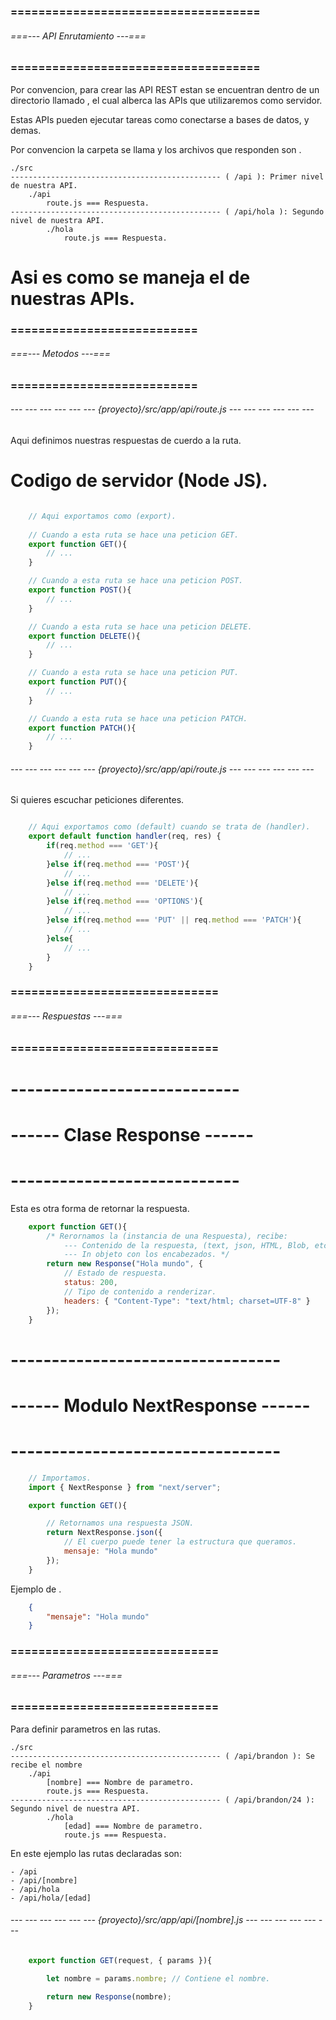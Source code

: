 ### ==================================== ###
###### ===--- API Enrutamiento ---=== ######
### ==================================== ###

Por convencion, para crear las API REST estan se encuentran dentro de un directorio llamado 
[](api), el cual alberca las APIs que utilizaremos como servidor.

Estas APIs pueden ejecutar tareas como conectarse a bases de datos, y demas.

Por convencion la carpeta se llama [](api) y los archivos que responden son [](route.js).

	./src
	----------------------------------------------- ( /api ): Primer nivel de nuestra API.
		./api
			route.js === Respuesta.
	----------------------------------------------- ( /api/hola ): Segundo nivel de nuestra API.
			./hola
				route.js === Respuesta.

# Asi es como se maneja el [](Enrutamiento) de nuestras APIs.

### =========================== ###
###### ===--- Metodos ---=== ######
### =========================== ###

###### --- --- --- --- --- --- {proyecto}/src/app/api/route.js --- --- --- --- --- --- ######

Aqui definimos nuestras respuestas de cuerdo a la ruta.

# Codigo de servidor (Node JS).

```js

	// Aqui exportamos como (export).
	
	// Cuando a esta ruta se hace una peticion GET.
	export function GET(){
		// ...
	}

	// Cuando a esta ruta se hace una peticion POST.
	export function POST(){
		// ...
	}

	// Cuando a esta ruta se hace una peticion DELETE.
	export function DELETE(){
		// ...
	}

	// Cuando a esta ruta se hace una peticion PUT.
	export function PUT(){
		// ...
	}

	// Cuando a esta ruta se hace una peticion PATCH.
	export function PATCH(){
		// ...
	}
```

###### --- --- --- --- --- --- {proyecto}/src/app/api/route.js --- --- --- --- --- --- ######

Si quieres escuchar peticiones diferentes.

```js

	// Aqui exportamos como (default) cuando se trata de (handler).
	export default function handler(req, res) {
		if(req.method === 'GET'){
			// ...
		}else if(req.method === 'POST'){
			// ...
		}else if(req.method === 'DELETE'){
			// ...
		}else if(req.method === 'OPTIONS'){
			// ...
		}else if(req.method === 'PUT' || req.method === 'PATCH'){
			// ...
		}else{
			// ...
		}
	}

```

### ============================== ###
###### ===--- Respuestas ---=== ######
### ============================== ###

# ---------------------------- #
# ------ Clase Response ------ #
# ---------------------------- #

Esta es otra forma de retornar la respuesta.

```js
	export function GET(){
		/* Rerornamos la (instancia de una Respuesta), recibe: 
			--- Contenido de la respuesta, (text, json, HTML, Blob, etc).
			--- In objeto con los encabezados. */
	    return new Response("Hola mundo", {
	    	// Estado de respuesta.
	        status: 200, 
	        // Tipo de contenido a renderizar.
	        headers: { "Content-Type": "text/html; charset=UTF-8" }
	    });
	}
```

# --------------------------------- #
# ------ Modulo NextResponse ------ #
# --------------------------------- #

```js
	// Importamos.
	import { NextResponse } from "next/server";

	export function GET(){

		// Retornamos una respuesta JSON.
		return NextResponse.json({
			// El cuerpo puede tener la estructura que queramos.
			mensaje: "Hola mundo"
		});
	}

```

Ejemplo de [](salida).

```json
	{
		"mensaje": "Hola mundo"
	}
```

### ============================== ###
###### ===--- Parametros ---=== ######
### ============================== ###

Para definir parametros en las rutas.

	./src
	----------------------------------------------- ( /api/brandon ): Se recibe el nombre
		./api
			[nombre] === Nombre de parametro.
			route.js === Respuesta.
	----------------------------------------------- ( /api/brandon/24 ): Segundo nivel de nuestra API.
			./hola
				[edad] === Nombre de parametro.
				route.js === Respuesta.

En este ejemplo las rutas declaradas son: 

	- /api
	- /api/[nombre]
	- /api/hola
	- /api/hola/[edad]

###### --- --- --- --- --- --- {proyecto}/src/app/api/[nombre].js --- --- --- --- --- --- ######

```js
	export function GET(request, { params }){

		let nombre = params.nombre; // Contiene el nombre.

	    return new Response(nombre);
	}
```